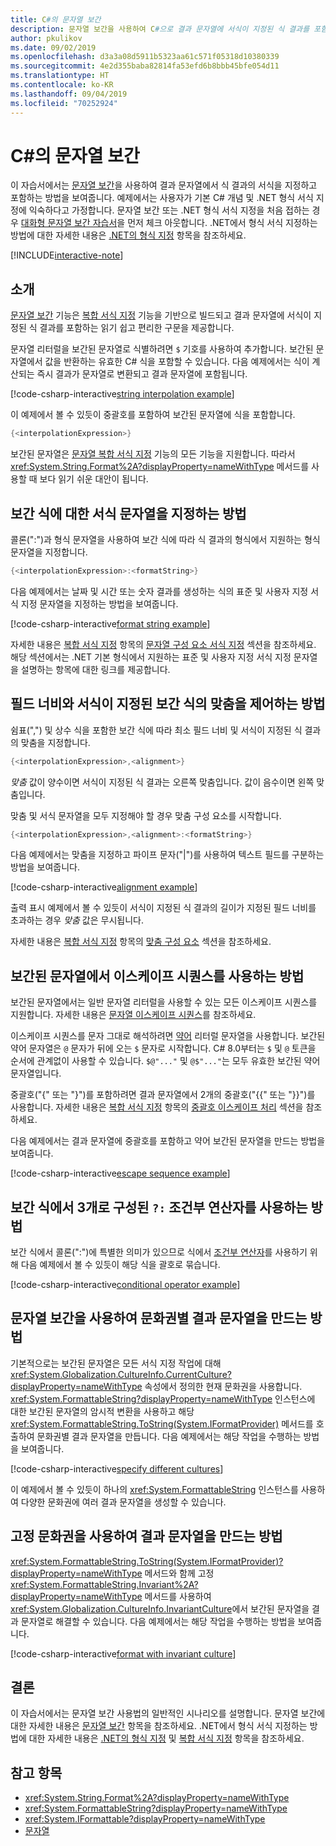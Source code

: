 ```yaml
---
title: C#의 문자열 보간
description: 문자열 보간을 사용하여 C#으로 결과 문자열에 서식이 지정된 식 결과를 포함하는 방법을 알아봅니다.
author: pkulikov
ms.date: 09/02/2019
ms.openlocfilehash: d3a3a08d5911b5323aa61c571f05318d10380339
ms.sourcegitcommit: 4e2d355baba82814fa53efd6b8bbb45bfe054d11
ms.translationtype: HT
ms.contentlocale: ko-KR
ms.lasthandoff: 09/04/2019
ms.locfileid: "70252924"
---
```

# <a name="string-interpolation-in-c"></a>C\#의 문자열 보간

이 자습서에서는 [문자열 보간](../language-reference/tokens/interpolated.md)을 사용하여 결과 문자열에서 식 결과의 서식을 지정하고 포함하는 방법을 보여줍니다. 예제에서는 사용자가 기본 C# 개념 및 .NET 형식 서식 지정에 익숙하다고 가정합니다. 문자열 보간 또는 .NET 형식 서식 지정을 처음 접하는 경우 [대화형 문자열 보간 자습서](exploration/interpolated-strings.yml)을 먼저 체크 아웃합니다. .NET에서 형식 서식 지정하는 방법에 대한 자세한 내용은 [.NET의 형식 지정](../../standard/base-types/formatting-types.md) 항목을 참조하세요.

[!INCLUDE[interactive-note](~/includes/csharp-interactive-note.md)]

## <a name="introduction"></a>소개

[문자열 보간](../language-reference/tokens/interpolated.md) 기능은 [복합 서식 지정](../../standard/base-types/composite-formatting.md) 기능을 기반으로 빌드되고 결과 문자열에 서식이 지정된 식 결과를 포함하는 읽기 쉽고 편리한 구문을 제공합니다.

문자열 리터럴을 보간된 문자열로 식별하려면 `$` 기호를 사용하여 추가합니다. 보간된 문자열에서 값을 반환하는 유효한 C# 식을 포함할 수 있습니다. 다음 예제에서는 식이 계산되는 즉시 결과가 문자열로 변환되고 결과 문자열에 포함됩니다.

[!code-csharp-interactive[string interpolation example](~/samples/snippets/csharp/tutorials/string-interpolation/Program.cs#1)]

이 예제에서 볼 수 있듯이 중괄호를 포함하여 보간된 문자열에 식을 포함합니다.

```csharp
{<interpolationExpression>}
```

보간된 문자열은 [문자열 복합 서식 지정](../../standard/base-types/composite-formatting.md) 기능의 모든 기능을 지원합니다. 따라서 <xref:System.String.Format%2A?displayProperty=nameWithType> 메서드를 사용할 때 보다 읽기 쉬운 대안이 됩니다.

## <a name="how-to-specify-a-format-string-for-an-interpolation-expression"></a>보간 식에 대한 서식 문자열을 지정하는 방법

콜론(":")과 형식 문자열을 사용하여 보간 식에 따라 식 결과의 형식에서 지원하는 형식 문자열을 지정합니다.

```csharp
{<interpolationExpression>:<formatString>}
```

다음 예제에서는 날짜 및 시간 또는 숫자 결과를 생성하는 식의 표준 및 사용자 지정 서식 지정 문자열을 지정하는 방법을 보여줍니다.

[!code-csharp-interactive[format string example](~/samples/snippets/csharp/tutorials/string-interpolation/Program.cs#2)]

자세한 내용은 [복합 서식 지정](../../standard/base-types/composite-formatting.md) 항목의 [문자열 구성 요소 서식 지정](../../standard/base-types/composite-formatting.md#format-string-component) 섹션을 참조하세요. 해당 섹션에서는 .NET 기본 형식에서 지원하는 표준 및 사용자 지정 서식 지정 문자열을 설명하는 항목에 대한 링크를 제공합니다.

## <a name="how-to-control-the-field-width-and-alignment-of-the-formatted-interpolation-expression"></a>필드 너비와 서식이 지정된 보간 식의 맞춤을 제어하는 방법

쉼표(",") 및 상수 식을 포함한 보간 식에 따라 최소 필드 너비 및 서식이 지정된 식 결과의 맞춤을 지정합니다.

```csharp
{<interpolationExpression>,<alignment>}
```

*맞춤* 값이 양수이면 서식이 지정된 식 결과는 오른쪽 맞춤입니다. 값이 음수이면 왼쪽 맞춤입니다.

맞춤 및 서식 문자열을 모두 지정해야 할 경우 맞춤 구성 요소를 시작합니다.

```csharp
{<interpolationExpression>,<alignment>:<formatString>}
```

다음 예제에서는 맞춤을 지정하고 파이프 문자("|")를 사용하여 텍스트 필드를 구분하는 방법을 보여줍니다.

[!code-csharp-interactive[alignment example](~/samples/snippets/csharp/tutorials/string-interpolation/Program.cs#3)]

출력 표시 예제에서 볼 수 있듯이 서식이 지정된 식 결과의 길이가 지정된 필드 너비를 초과하는 경우 *맞춤* 값은 무시됩니다.

자세한 내용은 [복합 서식 지정](../../standard/base-types/composite-formatting.md) 항목의 [맞춤 구성 요소](../../standard/base-types/composite-formatting.md#alignment-component) 섹션을 참조하세요.

## <a name="how-to-use-escape-sequences-in-an-interpolated-string"></a>보간된 문자열에서 이스케이프 시퀀스를 사용하는 방법

보간된 문자열에서는 일반 문자열 리터럴을 사용할 수 있는 모든 이스케이프 시퀀스를 지원합니다. 자세한 내용은 [문자열 이스케이프 시퀀스](../programming-guide/strings/index.md#string-escape-sequences)를 참조하세요.

이스케이프 시퀀스를 문자 그대로 해석하려면 [약어](../language-reference/tokens/verbatim.md) 리터럴 문자열을 사용합니다. 보간된 약어 문자열은 `@` 문자가 뒤에 오는 `$` 문자로 시작합니다. C# 8.0부터는 `$` 및 `@` 토큰을 순서에 관계없이 사용할 수 있습니다. `$@"..."` 및 `@$"..."`는 모두 유효한 보간된 약어 문자열입니다.

중괄호("{" 또는 "}")를 포함하려면 결과 문자열에서 2개의 중괄호("{{" 또는 "}}")를 사용합니다. 자세한 내용은 [복합 서식 지정](../../standard/base-types/composite-formatting.md) 항목의 [중괄호 이스케이프 처리](../../standard/base-types/composite-formatting.md#escaping-braces) 섹션을 참조하세요.

다음 예제에서는 결과 문자열에 중괄호를 포함하고 약어 보간된 문자열을 만드는 방법을 보여줍니다.

[!code-csharp-interactive[escape sequence example](~/samples/snippets/csharp/tutorials/string-interpolation/Program.cs#4)]

## <a name="how-to-use-a-ternary-conditional-operator--in-an-interpolation-expression"></a>보간 식에서 3개로 구성된 `?:` 조건부 연산자를 사용하는 방법

보간 식에서 콜론(":")에 특별한 의미가 있으므로 식에서 [조건부 연산자](../language-reference/operators/conditional-operator.md)를 사용하기 위해 다음 예제에서 볼 수 있듯이 해당 식을 괄호로 묶습니다.

[!code-csharp-interactive[conditional operator example](~/samples/snippets/csharp/tutorials/string-interpolation/Program.cs#5)]

## <a name="how-to-create-a-culture-specific-result-string-with-string-interpolation"></a>문자열 보간을 사용하여 문화권별 결과 문자열을 만드는 방법

기본적으로는 보간된 문자열은 모든 서식 지정 작업에 대해 <xref:System.Globalization.CultureInfo.CurrentCulture?displayProperty=nameWithType> 속성에서 정의한 현재 문화권을 사용합니다. <xref:System.FormattableString?displayProperty=nameWithType> 인스턴스에 대한 보간된 문자열의 암시적 변환을 사용하고 해당 <xref:System.FormattableString.ToString(System.IFormatProvider)> 메서드를 호출하여 문화권별 결과 문자열을 만듭니다. 다음 예제에서는 해당 작업을 수행하는 방법을 보여줍니다.

[!code-csharp-interactive[specify different cultures](~/samples/snippets/csharp/tutorials/string-interpolation/Program.cs#6)]

이 예제에서 볼 수 있듯이 하나의 <xref:System.FormattableString> 인스턴스를 사용하여 다양한 문화권에 여러 결과 문자열을 생성할 수 있습니다.

## <a name="how-to-create-a-result-string-using-the-invariant-culture"></a>고정 문화권을 사용하여 결과 문자열을 만드는 방법

<xref:System.FormattableString.ToString(System.IFormatProvider)?displayProperty=nameWithType> 메서드와 함께 고정 <xref:System.FormattableString.Invariant%2A?displayProperty=nameWithType> 메서드를 사용하여 <xref:System.Globalization.CultureInfo.InvariantCulture>에서 보간된 문자열을 결과 문자열로 해결할 수 있습니다. 다음 예제에서는 해당 작업을 수행하는 방법을 보여줍니다.

[!code-csharp-interactive[format with invariant culture](~/samples/snippets/csharp/tutorials/string-interpolation/Program.cs#7)]

## <a name="conclusion"></a>결론

이 자습서에서는 문자열 보간 사용법의 일반적인 시나리오를 설명합니다. 문자열 보간에 대한 자세한 내용은 [문자열 보간](../language-reference/tokens/interpolated.md) 항목을 참조하세요. .NET에서 형식 서식 지정하는 방법에 대한 자세한 내용은 [.NET의 형식 지정](../../standard/base-types/formatting-types.md) 및 [복합 서식 지정](../../standard/base-types/composite-formatting.md) 항목을 참조하세요.

## <a name="see-also"></a>참고 항목

- <xref:System.String.Format%2A?displayProperty=nameWithType>
- <xref:System.FormattableString?displayProperty=nameWithType>
- <xref:System.IFormattable?displayProperty=nameWithType>
- [문자열](../programming-guide/strings/index.md)

